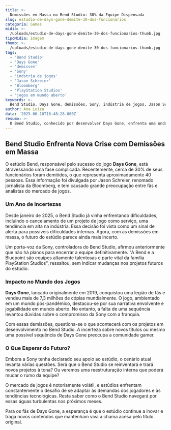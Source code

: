 ```yaml
---
title: >-
  Demissões em Massa no Bend Studio: 30% da Equipe Dispensada
slug: estudio-de-days-gone-demite-30-dos-funcionarios
categoria: Games
midia: >-
  /uploads/estudio-de-days-gone-demite-30-dos-funcionarios-thumb.jpg
tipoMidia: imagem
thumb: >-
  /uploads/estudio-de-days-gone-demite-30-dos-funcionarios-thumb.jpg
tags:
  - 'Bend Studio'
  - 'Days Gone'
  - 'demisses'
  - 'Sony'
  - 'indstria de jogos'
  - 'Jason Schreier'
  - 'Bloomberg'
  - 'PlayStation Studios'
  - 'jogos em mundo aberto'
keywords: >-
  Bend Studio, Days Gone, demissões, Sony, indústria de jogos, Jason Schreier, Bloomberg, PlayStation Studios, jogos em mundo aberto
author: Ana Luiza
data: '2025-06-10T18:48:28.000Z'
resumo: >-
  O Bend Studio, conhecido por desenvolver Days Gone, enfrenta uma onda de demissões que atinge 30% de sua equipe. A situação levanta questões sobre o futuro do estúdio e seus projetos.
---
```


## Bend Studio Enfrenta Nova Crise com Demissões em Massa

O estúdio Bend, responsável pelo sucesso do jogo **Days Gone**, está atravessando uma fase complicada. Recentemente, cerca de 30% de seus funcionários foram demitidos, o que representa aproximadamente 40 pessoas. Essa informação foi divulgada por Jason Schreier, renomado jornalista da Bloomberg, e tem causado grande preocupação entre fãs e analistas do mercado de jogos.

### Um Ano de Incertezas

Desde janeiro de 2025, o Bend Studio já vinha enfrentando dificuldades, incluindo o cancelamento de um projeto de jogo como serviço, uma tendência em alta na indústria. Essa decisão foi vista como um sinal de alerta para possíveis dificuldades internas. Agora, com as demissões em massa, o futuro do estúdio parece ainda mais incerto.

Um porta-voz da Sony, controladora do Bend Studio, afirmou anteriormente que não há planos para encerrar a equipe definitivamente. "A Bend e a Bluepoint são equipes altamente talentosas e parte vital da família PlayStation Studios", ressaltou, sem indicar mudanças nos projetos futuros do estúdio.

### Impacto no Mundo dos Jogos

**Days Gone**, lançado originalmente em 2019, conquistou uma legião de fãs e vendeu mais de 7,3 milhões de cópias mundialmente. O jogo, ambientado em um mundo pós-pandêmico, destacou-se por sua narrativa envolvente e jogabilidade em mundo aberto. No entanto, a falta de uma sequência levantou dúvidas sobre o compromisso da Sony com a franquia.

Com essas demissões, questiona-se o que acontecerá com os projetos em desenvolvimento no Bend Studio. A incerteza sobre novos títulos ou mesmo uma possível sequência de Days Gone preocupa a comunidade gamer.

### O Que Esperar do Futuro?

Embora a Sony tenha declarado seu apoio ao estúdio, o cenário atual levanta várias questões. Será que o Bend Studio se reinventará e trará novos projetos à tona? Ou veremos uma reestruturação interna que poderá mudar o rumo da equipe?

O mercado de jogos é notoriamente volátil, e estúdios enfrentam constantemente o desafio de se adaptar às demandas dos jogadores e às tendências tecnológicas. Resta saber como o Bend Studio navegará por essas águas turbulentas nos próximos meses.

Para os fãs de Days Gone, a esperança é que o estúdio continue a inovar e traga novos conteúdos que mantenham viva a chama acesa pelo título original.